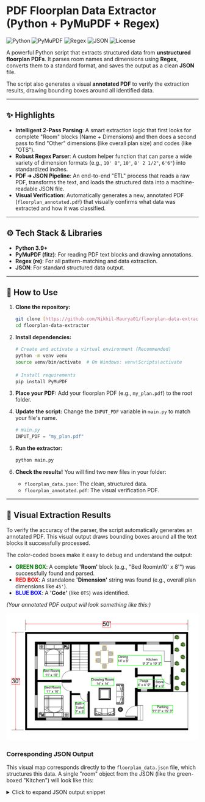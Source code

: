# PDF Floorplan Data Extractor (Python + PyMuPDF + Regex)

![Python](https://img.shields.io/badge/Python-3.9%2B-blue.svg?style=for-the-badge&logo=python&logoColor=ffdd54)
![PyMuPDF](https://img.shields.io/badge/PyMuPDF-fitz-blue.svg?style=for-the-badge&logo=adobe&logoColor=white)
![Regex](https://img.shields.io/badge/Regex-Parsing-red.svg?style=for-the-badge&logo=grep&logoColor=white)
![JSON](https://img.shields.io/badge/Output-JSON-yellow.svg?style=for-the-badge&logo=json&logoColor=white)
![License](https://img.shields.io/badge/License-MIT-green.svg?style=for-the-badge)

A powerful Python script that extracts structured data from **unstructured floorplan PDFs**. It parses room names and dimensions using **Regex**, converts them to a standard format, and saves the output as a clean **JSON** file.

The script also generates a visual **annotated PDF** to verify the extraction results, drawing bounding boxes around all identified data.

---

## ✨ Highlights

-   **Intelligent 2-Pass Parsing**: A smart extraction logic that first looks for complete "Room" blocks (Name + Dimensions) and then does a second pass to find "Other" dimensions (like overall plan size) and codes (like "OTS").
-   **Robust Regex Parser**: A custom helper function that can parse a wide variety of dimension formats (e.g., `10' 8"`, `10'`, `8' 2 1/2"`, `6'6"`) into standardized inches.
-   **PDF ➜ JSON Pipeline**: An end-to-end "ETL" process that reads a raw PDF, transforms the text, and loads the structured data into a machine-readable JSON file.
-   **Visual Verification**: Automatically generates a new, annotated PDF (`floorplan_annotated.pdf`) that visually confirms what data was extracted and how it was classified.

---

## ⚙️ Tech Stack & Libraries
-   **Python 3.9+**
-   **PyMuPDF (fitz)**: For reading PDF text blocks and drawing annotations.
-   **Regex (re)**: For all pattern-matching and data extraction.
-   **JSON**: For standard structured data output.

---

## 🚀 How to Use

1.  **Clone the repository:**
    ```bash
    git clone [https://github.com/Nikhil-Maurya01/floorplan-data-extractor.git](https://github.com/Nikhil-Maurya01/floorplan-data-extractor.git)
    cd floorplan-data-extractor
    ```

2.  **Install dependencies:**
    ```bash
    # Create and activate a virtual environment (Recommended)
    python -m venv venv
    source venv/bin/activate  # On Windows: venv\Scripts\activate

    # Install requirements
    pip install PyMuPDF
    ```

3.  **Place your PDF:**
    Add your floorplan PDF (e.g., `my_plan.pdf`) to the root folder.

4.  **Update the script:**
    Change the `INPUT_PDF` variable in `main.py` to match your file's name.

    ```python
    # main.py
    INPUT_PDF = "my_plan.pdf"
    ```

5.  **Run the extractor:**
    ```bash
    python main.py
    ```

6.  **Check the results!**
    You will find two new files in your folder:
    -   `floorplan_data.json`: The clean, structured data.
    -   `floorplan_annotated.pdf`: The visual verification PDF.

---

## 🤖 Visual Extraction Results

To verify the accuracy of the parser, the script automatically generates an annotated PDF. This visual output draws bounding boxes around all the text blocks it successfully processed.

The color-coded boxes make it easy to debug and understand the output:

-   **<span style="color:green">GREEN BOX</span>**: A complete **'Room'** block (e.g., "Bed Room\n10' x 8'") was successfully found and parsed.
-   **<span style="color:red">RED BOX</span>**: A standalone **'Dimension'** string was found (e.g., overall plan dimensions like `45'`).
-   **<span style="color:blue">BLUE BOX</span>**: A **'Code'** (like `OTS`) was identified.

*(Your annotated PDF output will look something like this:)*

![Annotated PDF Output](assets/annotated_output.png)

### Corresponding JSON Output

This visual map corresponds directly to the `floorplan_data.json` file, which structures this data. A single "room" object from the JSON (like the green-boxed "Kitchen") will look like this:

<details>
  <summary>Click to expand JSON output snippet</summary>
  
  ```json
  [
    {
      "page": 1,
      "rooms": [
        {
          "name": "Bed Room",
          "raw_text": "10' x 8' 2\"",
          "length_in": 120.0,
          "width_in": 98.0,
          "bbox": [
            194.5999298095703,
            128.33340454101562,
            303.8824768066406,
            173.2695770263672
          ]
        },
        {
          "name": "Kitchen",
          "raw_text": "7' 6\" x 8' 2\"",
          "length_in": 90.0,
          "width_in": 98.0,
          "bbox": [
            185.83998107910156,
            583.2529907226562,
            277.1622314453125,
            625.5492553710938
          ]
        }
      ],
      "other_dimensions": [
        {
          "raw": "20'",
          "inches": 240.0,
          "bbox": [
            266.36883544921875,
            48.145103454589844,
            333.91131591796875,
            70.60836029052734
          ]
        }
      ],
      "codes": [
        "OTS"
      ]
    }
  ]
